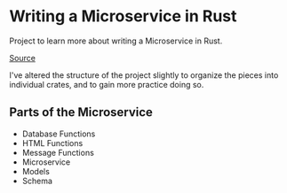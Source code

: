 # Writing a Microservice in Rust

Project to learn more about writing a Microservice in Rust.

[Source](https://www.goldsborough.me/rust/web/tutorial/2018/01/20/17-01-11-writing_a_microservice_in_rust/)

I've altered the structure of the project slightly to organize the pieces into individual crates, and to gain more
practice doing so.

## Parts of the Microservice

- Database Functions
- HTML Functions
- Message Functions
- Microservice
- Models
- Schema